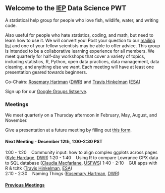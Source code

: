 ## Welcome to the [IEP](https://iep.ca.gov/) Data Science PWT

A statistical help group for people who love fish, wildlife, water, and writing code.

Also useful for people who hate statistics, coding, and math, but need to learn how to use it. We will convert you! Post your question to our [mailing list](https://groups.google.com/g/bay-delta-datascience) and one of your fellow scientists may be able to offer advice. This group is intended to be a collaborative learning experience for all members. We meet quarterly for half-day workshops that cover a variety of topics, including statistics, R, Python, open data practices, data management, data cleaning, and anything else we want. Each meeting will have at least one presentation geared towards beginners.

Co-Chairs: [Rosemary Hartman](https://www.linkedin.com/in/rosemary-hartman-1b3b53bb/) ([DWR](https://water.ca.gov/)) and [Travis Hinkelman](https://www.travishinkelman.com/) ([ESA](https://esassoc.com/))

Sign up for our [Google Groups listserve](https://groups.google.com/g/bay-delta-datascience).

### Meetings

We meet quarterly on a Thursday afternoon in February, May, August, and November.

Give a presentation at a future meeting by filling out [this form](https://docs.google.com/forms/d/e/1FAIpQLSfJlYOBoqxdqHwain-XFrraKFtymYsTwxwBMKekBd0B98q5CA/viewform?usp=sf_link).

#### Next Meeting - December 12th, 1:00-2:30 PST 
 
1:00 - 1:20 &nbsp;&nbsp; Community input: how to align complex ggplots across pages ([Kyle Hardage](https://www.linkedin.com/in/kylehardage/), [DWR](https://water.ca.gov/))
1:20 - 1:40 &nbsp;&nbsp; Using R to compare Lowrance GPX data to SQL database ([Claudia Macfarlane](https://www.linkedin.com/in/claudia-macfarlane-80a140140/), [USFWS](https://www.fws.gov/office/lodi-fish-and-wildlife))
1:40 - 2:10 &nbsp;&nbsp; GUI apps with R & tcltk ([Travis Hinkelman](https://www.travishinkelman.com/), [ESA](https://esassoc.com/))    
2:10 - 2:30 &nbsp;&nbsp; Naming Things ([Rosemary Hartman](https://www.linkedin.com/in/rosemary-hartman-1b3b53bb/), [DWR](https://water.ca.gov/))   

#### [Previous Meetings](https://interagencyecologicalprogram.github.io/DataScience/agendas)


